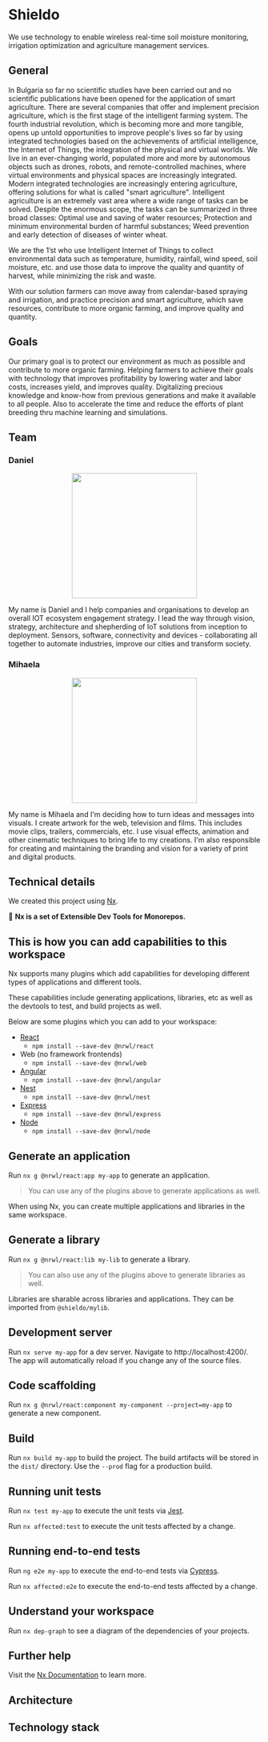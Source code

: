 # Shieldo
We use technology to enable wireless real-time soil moisture monitoring, irrigation optimization and agriculture management services.

## General
In Bulgaria so far no scientific studies have been carried out and no scientific publications have been opened for the application of smart agriculture. There are several companies that offer and implement precision agriculture, which is the first stage of the intelligent farming system. The fourth industrial revolution, which is becoming more and more tangible, opens up untold opportunities to improve people's lives so far by using integrated technologies based on the achievements of artificial intelligence, the Internet of Things, the integration of the physical and virtual worlds. We live in an ever-changing world, populated more and more by autonomous objects such as drones, robots, and remote-controlled machines, where virtual environments and physical spaces are increasingly integrated. Modern integrated technologies are increasingly entering agriculture, offering solutions for what is called "smart agriculture". Intelligent agriculture is an extremely vast area where a wide range of tasks can be solved. Despite the enormous scope, the tasks can be summarized in three broad classes: Optimal use and saving of water resources; Protection and minimum environmental burden of harmful substances; Weed prevention and early detection of diseases of winter wheat.

We are the 1’st who use Intelligent Internet of Things to collect environmental data such as temperature, humidity, rainfall, wind speed, soil moisture, etc. and use those data to improve the quality and quantity of harvest, while minimizing the risk and waste.

With our solution farmers can move away from calendar-based spraying and irrigation, and practice precision and smart agriculture, which save resources, contribute to more organic farming, and improve quality and quantity.

## Goals
Оur primary goal is to protect our environment as much as possible and contribute to more organic farming. Helping farmers to achieve their goals with technology that improves profitability by lowering water and labor costs, increases yield, and improves quality. Digitalizing precious knowledge and know-how from previous generations and make it available to all people. Also to accelerate the time and reduce the efforts of plant breeding thru machine learning and simulations.

## Team

### Daniel
<p align="center"><img src="https://user-images.githubusercontent.com/22181795/76761565-52333900-6798-11ea-85ee-f1d3de5d09d8.png" width="250"></p>
My name is Daniel and I help companies and organisations to develop an overall IOT ecosystem engagement strategy.
I lead the way through vision, strategy, architecture and shepherding of IoT solutions from inception to deployment.
Sensors, software, connectivity and devices - collaborating all together to automate industries, improve our cities and transform society.


### Mihaela
<p align="center"><img src="https://user-images.githubusercontent.com/22181795/76761617-6a0abd00-6798-11ea-9c40-7a8976758f5e.png" width="250"></p>
My name is Mihaela and I'm deciding how to turn ideas and messages into visuals.
I create artwork for the web, television and films. This includes movie clips, trailers, commercials, etc. 
I use visual effects, animation and other cinematic techniques to bring life to my creations.
I'm also responsible for creating and maintaining the branding and vision for a variety of print and digital products. 

## Technical details

We created this project using [Nx](https://nx.dev).

🔎 **Nx is a set of Extensible Dev Tools for Monorepos.**

## This is how you can add capabilities to this workspace

Nx supports many plugins which add capabilities for developing different types of applications and different tools.

These capabilities include generating applications, libraries, etc as well as the devtools to test, and build projects as well.

Below are some plugins which you can add to your workspace:

- [React](https://reactjs.org)
  - `npm install --save-dev @nrwl/react`
- Web (no framework frontends)
  - `npm install --save-dev @nrwl/web`
- [Angular](https://angular.io)
  - `npm install --save-dev @nrwl/angular`
- [Nest](https://nestjs.com)
  - `npm install --save-dev @nrwl/nest`
- [Express](https://expressjs.com)
  - `npm install --save-dev @nrwl/express`
- [Node](https://nodejs.org)
  - `npm install --save-dev @nrwl/node`

## Generate an application

Run `nx g @nrwl/react:app my-app` to generate an application.

> You can use any of the plugins above to generate applications as well.

When using Nx, you can create multiple applications and libraries in the same workspace.

## Generate a library

Run `nx g @nrwl/react:lib my-lib` to generate a library.

> You can also use any of the plugins above to generate libraries as well.

Libraries are sharable across libraries and applications. They can be imported from `@shieldo/mylib`.

## Development server

Run `nx serve my-app` for a dev server. Navigate to http://localhost:4200/. The app will automatically reload if you change any of the source files.

## Code scaffolding

Run `nx g @nrwl/react:component my-component --project=my-app` to generate a new component.

## Build

Run `nx build my-app` to build the project. The build artifacts will be stored in the `dist/` directory. Use the `--prod` flag for a production build.

## Running unit tests

Run `nx test my-app` to execute the unit tests via [Jest](https://jestjs.io).

Run `nx affected:test` to execute the unit tests affected by a change.

## Running end-to-end tests

Run `ng e2e my-app` to execute the end-to-end tests via [Cypress](https://www.cypress.io).

Run `nx affected:e2e` to execute the end-to-end tests affected by a change.

## Understand your workspace

Run `nx dep-graph` to see a diagram of the dependencies of your projects.

## Further help

Visit the [Nx Documentation](https://nx.dev) to learn more.


## Architecture

## Technology stack

